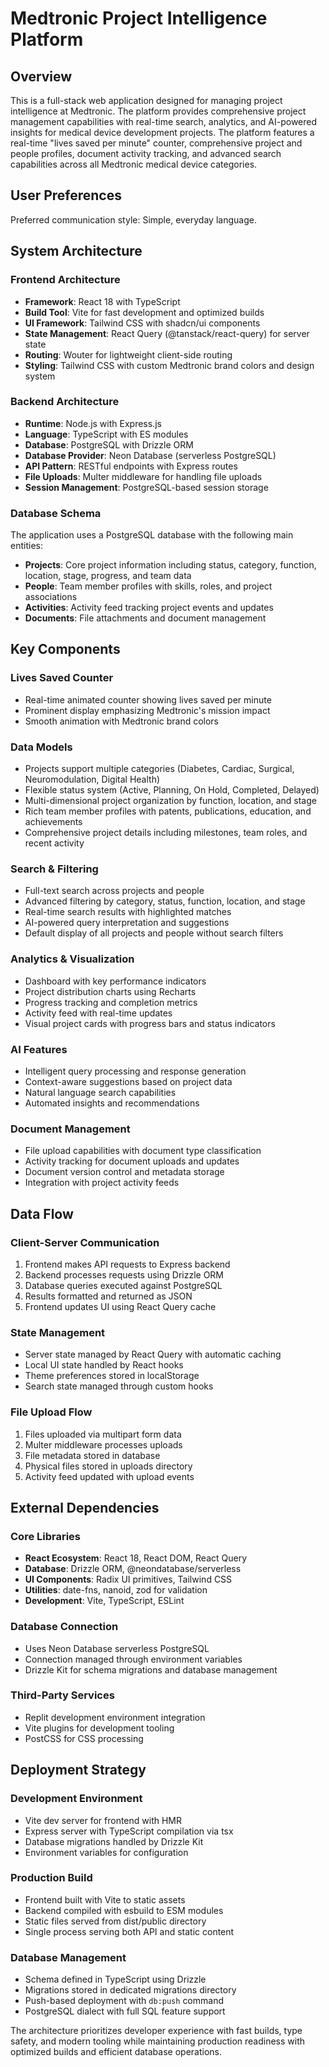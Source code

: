 # Medtronic Project Intelligence Platform

## Overview

This is a full-stack web application designed for managing project intelligence at Medtronic. The platform provides comprehensive project management capabilities with real-time search, analytics, and AI-powered insights for medical device development projects. The platform features a real-time "lives saved per minute" counter, comprehensive project and people profiles, document activity tracking, and advanced search capabilities across all Medtronic medical device categories.

## User Preferences

Preferred communication style: Simple, everyday language.

## System Architecture

### Frontend Architecture
- **Framework**: React 18 with TypeScript
- **Build Tool**: Vite for fast development and optimized builds
- **UI Framework**: Tailwind CSS with shadcn/ui components
- **State Management**: React Query (@tanstack/react-query) for server state
- **Routing**: Wouter for lightweight client-side routing
- **Styling**: Tailwind CSS with custom Medtronic brand colors and design system

### Backend Architecture
- **Runtime**: Node.js with Express.js
- **Language**: TypeScript with ES modules
- **Database**: PostgreSQL with Drizzle ORM
- **Database Provider**: Neon Database (serverless PostgreSQL)
- **API Pattern**: RESTful endpoints with Express routes
- **File Uploads**: Multer middleware for handling file uploads
- **Session Management**: PostgreSQL-based session storage

### Database Schema
The application uses a PostgreSQL database with the following main entities:
- **Projects**: Core project information including status, category, function, location, stage, progress, and team data
- **People**: Team member profiles with skills, roles, and project associations
- **Activities**: Activity feed tracking project events and updates
- **Documents**: File attachments and document management

## Key Components

### Lives Saved Counter
- Real-time animated counter showing lives saved per minute
- Prominent display emphasizing Medtronic's mission impact
- Smooth animation with Medtronic brand colors

### Data Models
- Projects support multiple categories (Diabetes, Cardiac, Surgical, Neuromodulation, Digital Health)
- Flexible status system (Active, Planning, On Hold, Completed, Delayed)
- Multi-dimensional project organization by function, location, and stage
- Rich team member profiles with patents, publications, education, and achievements
- Comprehensive project details including milestones, team roles, and recent activity

### Search & Filtering
- Full-text search across projects and people
- Advanced filtering by category, status, function, location, and stage
- Real-time search results with highlighted matches
- AI-powered query interpretation and suggestions
- Default display of all projects and people without search filters

### Analytics & Visualization
- Dashboard with key performance indicators
- Project distribution charts using Recharts
- Progress tracking and completion metrics
- Activity feed with real-time updates
- Visual project cards with progress bars and status indicators

### AI Features
- Intelligent query processing and response generation
- Context-aware suggestions based on project data
- Natural language search capabilities
- Automated insights and recommendations

### Document Management
- File upload capabilities with document type classification
- Activity tracking for document uploads and updates
- Document version control and metadata storage
- Integration with project activity feeds

## Data Flow

### Client-Server Communication
1. Frontend makes API requests to Express backend
2. Backend processes requests using Drizzle ORM
3. Database queries executed against PostgreSQL
4. Results formatted and returned as JSON
5. Frontend updates UI using React Query cache

### State Management
- Server state managed by React Query with automatic caching
- Local UI state handled by React hooks
- Theme preferences stored in localStorage
- Search state managed through custom hooks

### File Upload Flow
1. Files uploaded via multipart form data
2. Multer middleware processes uploads
3. File metadata stored in database
4. Physical files stored in uploads directory
5. Activity feed updated with upload events

## External Dependencies

### Core Libraries
- **React Ecosystem**: React 18, React DOM, React Query
- **Database**: Drizzle ORM, @neondatabase/serverless
- **UI Components**: Radix UI primitives, Tailwind CSS
- **Utilities**: date-fns, nanoid, zod for validation
- **Development**: Vite, TypeScript, ESLint

### Database Connection
- Uses Neon Database serverless PostgreSQL
- Connection managed through environment variables
- Drizzle Kit for schema migrations and database management

### Third-Party Services
- Replit development environment integration
- Vite plugins for development tooling
- PostCSS for CSS processing

## Deployment Strategy

### Development Environment
- Vite dev server for frontend with HMR
- Express server with TypeScript compilation via tsx
- Database migrations handled by Drizzle Kit
- Environment variables for configuration

### Production Build
- Frontend built with Vite to static assets
- Backend compiled with esbuild to ESM modules
- Static files served from dist/public directory
- Single process serving both API and static content

### Database Management
- Schema defined in TypeScript using Drizzle
- Migrations stored in dedicated migrations directory
- Push-based deployment with `db:push` command
- PostgreSQL dialect with full SQL feature support

The architecture prioritizes developer experience with fast builds, type safety, and modern tooling while maintaining production readiness with optimized builds and efficient database operations.